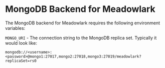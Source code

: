 # MongoDB Backend for Meadowlark

The MongoDB backend for Meadowlark requires the following environment variables:

`MONGO_URI` - The connection string to the MongoDB replica set. Typically it would look like:

`mongodb://<username>:<password>@mongo1:27017,mongo2:27018,mongo3:27019/meadowlark?replicaSet=rs0`


